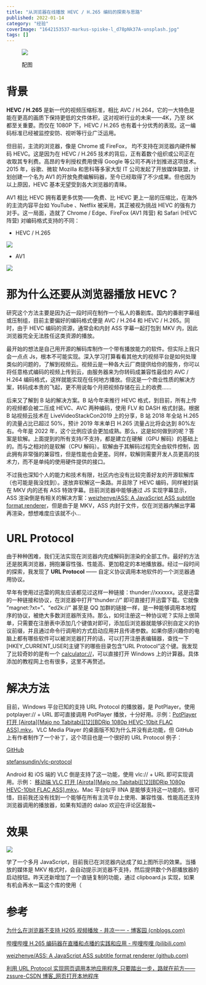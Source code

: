 ```yaml
---
title: "从浏览器在线播放 HEVC / H.265 编码的探索与思路"
published: 2022-01-14
category: "经验"
coverImage: "1642153537-markus-spiske-l_d78pNk37A-unsplash.jpg"
tags: []
---
```


<figure>

![](images/1642077295-wahid-khene-iKdQCIiSMlQ-unsplash.jpg)

<figcaption>

配图

</figcaption>

</figure>

# 背景

**HEVC / H.265** 是新一代的视频压缩标准，相比 AVC / H.264，它的一大特色是能在更高的画质下保持更低的文件体积，这对视听行业的未来——4K，乃至 8K 都至关重要。而仅在 1080P 下，HEVC / H.265 也有着十分优秀的表现。这一编码标准已经被监控安防、视听等行业广泛运用。

但目前，主流的浏览器，像是 Chrome 或 FireFox， 均不支持在浏览器内硬件解码 HEVC。这是因为在 HEVC / H.265 技术的背后，正有着数个组织或公司正在收取其专利费。高昂的专利授权费用使得 Google 等公司不再计划推进这项技术。2015 年，谷歌、微软 Mozilla 和思科等多家大型 IT 公司发起了开放媒体联盟，计划创建一个名为 AV1 的开放免费编解码器，至今已经取得了不少成果。但也因为以上原因，HEVC 基本无望受到各大浏览器的青睐。

AV1 相比 HEVC 拥有着更多优势——免费、比 HEVC 更上一层的压缩比，在海外的主流内容平台如 YouTube 、Netflix 被采用，其正被视为挑战 HEVC 的强有力对手。这一局面，造就了 Chrome / Edge、FireFox (AV1 阵营) 和 Safari (HEVC 阵营) 对编码格式支持的不同：

- HEVC / H.265

![](images/1642078946-image.png)

- AV1

![](images/1642078904-image.png)

# 那为什么还要从浏览器播放 HEVC？

研究这个方法主要是因为近一段时间在制作一个私人的番剧库。国内的番剧字幕组或压制组，目前主要偏好的编码格式便是 AVC / H.264 和 HEVC / H.265。同时，由于 HEVC 编码的资源，通常会和内封 ASS 字幕一起打包到 MKV 内，因此浏览器完全无法胜任这类资源的播放。

最开始的想法是自己用开源的解码库制作一个带有播放能力的软件。但实际上我只会一点点 Js，根本不可能实现。深入学习打算看看其他大的视频平台是如何处理类似的问题的，了解到视频云。视频云是一种各大云厂商提供给你的服务，你可以将任意格式编码的视频上传到云，由服务器来为你转码成兼容性最佳的 AVC / H.264 编码格式，这样就能实现在任何地方播放。但这是一个商业性质的解决方案，转码成本贵的飞起，更不用说每个月把视频存储在云上的收费......

后来又了解到 B 站的解决方案。B 站今年来推行 HEVC 格式，到目前，所有上传的视频都会被二压成 HEVC、AVC 两种编码，使用 FLV 和 DASH 格式封装。根据 B 站视频云技术在 LiveVideoStackCon2019 上的分享，B 站 2018 年全站 H.265 的流量占比已超过 50%，预计 2019 年末单日 H.265 流量占比将会达到 80%左右。今年是 2022 年，这个比例应该会更加成熟。那么，这是如何做到的呢？答案是软解。上面提到的所有支持/不支持，都是建立在硬解（GPU 解码）的基础上的。而与之相对的是软解（CPU 解码）。软解由于其解码过程完全由软件控制，因此拥有非常强的兼容性，但是性能也会更差。同样，软解则需要开发人员更高的技术力，而不是单纯的使用硬件提供的接口。

不过我也深知个人的能力和技术有限，社区内也没有比较完善好友的开源软解库（也可能是我没找到）。遂放弃软解这一条路。并且除了 HEVC 编码，同样被封装在 MKV 内的还有 ASS 特效字幕。目前浏览器中能够通过 JS 实现字幕显示，ASS 渲染倒是有相关的解决方案：[weizhenye/ASS: A JavaScript ASS subtitle format renderer](https://github.com/weizhenye/ASS)，但是由于是 MKV，ASS 内封于文件，仅在浏览器内解出字幕再渲染，想想难度应该就不小...

# URL Protocol

由于种种困难，我们无法实现在浏览器内完成解码到渲染的全部工作。最好的方法还是脱离浏览器，拥抱兼容性强、性能高、更加稳定的本地播放器。经过一段时间的探索，我发现了 **URL Protocol** —— 自定义协议调用本地软件的一个浏览器通用协议。

早年有使用过迅雷的网友应该都见过这样一种链接：thunder://xxxxxx。这是迅雷的一种链接和协议，在浏览器中打开“thunder://” 即可直接打开迅雷下载。它就像 ”magnet:?xt=”、“ed2k://” 甚至是 QQ 加群的链接一样，是一种能够调用本地程序的协议，被绝大多数浏览器所支持。那么，如何注册这一种协议呢？实际上很简单，只需要在注册表中添加几个键值对即可，添加后浏览器就能够识别自定义的协议前缀，并且通过命令行调用的方式启动应用并且传递参数。如果你感兴趣你的电脑上都有哪些软件可以被浏览器打开的话，可以打开注册表编辑器，查找一下\[HKEY_CURRENT_USER\]主键下的哪些目录包含“URL Protocol”这个键。我发现了比较奇妙的是有一个 [calculator://](//)，可以直接打开 Windows 上的计算器。具体添加的教程网上也有很多，这里不再赘述。

# 解决方法

目前，Windows 平台已知的支持 URL Protocol 的播放器，是 PotPlayer。使用 potplayer:// + URL 即可直接调用 PotPlayer 播放，十分好用。示例：[PotPlayer 打开 \[Airota\]\[Majo no Tabitabi\]\[12\]\[BDRip 1080p HEVC-10bit FLAC ASS\].mkv](//pan.5t5.top/api/v3/file/source/2561669/%5BAirota%5D%5BMajo%20no%20Tabitabi%5D%5B12%5D%5BBDRip%201080p%20HEVC-10bit%20FLAC%20ASS%5D.mkv?sign=OXvk8d9qwg2dncDGs2F--zBvTglsRiW3P6w38tNT3sU%3D%3A0)。VLC Media Player 的桌面版不知为什么并没有此功能，但 GitHub 上有作者制作了一个补丁，这个项目也是一个很好的 URL Protocol 例子：

[GitHub](https://github.com/ "Github")

[stefansundin/vlc-protocol](https://github.com/stefansundin/vlc-protocol)

Android 和 iOS 端的 VLC 倒是支持了这一功能，使用 vlc:// + URL 即可实现调用。示例： [移动端 VLC 打开 \[Airota\]\[Majo no Tabitabi\]\[12\]\[BDRip 1080p HEVC-10bit FLAC ASS\].mkv](//pan.5t5.top/api/v3/file/source/2561669/%5BAirota%5D%5BMajo%20no%20Tabitabi%5D%5B12%5D%5BBDRip%201080p%20HEVC-10bit%20FLAC%20ASS%5D.mkv?sign=OXvk8d9qwg2dncDGs2F--zBvTglsRiW3P6w38tNT3sU%3D%3A0)。Mac 平台似乎 IINA 是能够支持这一功能的。很可惜，目前我还没有找到一个能够在所有主流平台上使用、兼容性强、性能高还支持浏览器调用的播放器，如果有知道的 dalao 欢迎在评论区敲我~

# 效果

![](images/1642152904-image.png)

学了一个多月 JavaScript，目前我已在浏览器内达成了如上图所示的效果。当播放的媒体是 MKV 格式时，会自动提示浏览器不支持，然后提供数个外部播放器的启动按钮。昨天还新增加了一个直链复制的功能，通过 clipboard.js 实现，如果有机会再水一篇这个库的使用（

# 参考

[为什么在浏览器不支持 H265 视频播放 - 井凉一一 - 博客园 (cnblogs.com)](https://www.cnblogs.com/bagexiaowenti/p/12698311.html)

[哔哩哔哩 H.265 编码器在直播和点播的实践和应用 - 哔哩哔哩 (bilibili.com)](https://www.bilibili.com/read/cv5980220?from=articleDetail)

[weizhenye/ASS: A JavaScript ASS subtitle format renderer (github.com)](https://github.com/weizhenye/ASS)

[利用 URL Protocol 实现网页调用本地应用程序\_只要踏出一步，路就在前方——zssure-CSDN 博客\_网页打开本地程序](https://blog.csdn.net/zssureqh/article/details/25828683)
